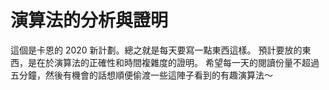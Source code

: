 # 演算法的分析與證明

這個是卡恩的 2020 新計劃。總之就是每天要寫一點東西這樣。
預計要放的東西，是在於演算法的正確性和時間複雜度的證明。
希望每一天的閱讀份量不超過五分鐘，然後有機會的話想順便偷渡一些這陣子看到的有趣演算法～